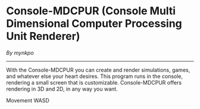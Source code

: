 # Console-MDCPUR (Console Multi Dimensional Computer Processing Unit Renderer)
_By mynkpo_

--- 

With the Console-MDCPUR you can create and render simulations, games, and whatever else your heart desires.
This program runs in the console, rendering a small screen that is customizable. Console-MDCPUR offers 
rendering in 3D and 2D, in any way you want.

Movement WASD
